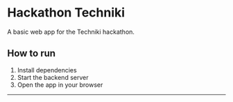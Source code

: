# Hackathon Techniki

A basic web app for the Techniki hackathon.

## How to run

1. Install dependencies
2. Start the backend server
3. Open the app in your browser

---